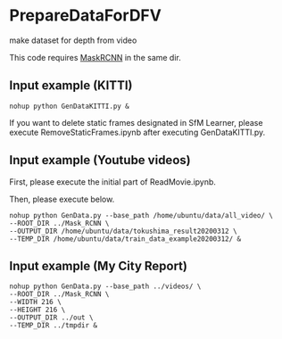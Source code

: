# PrepareDataForDFV
make dataset for depth from video

This code requires [MaskRCNN](https://github.com/matterport/Mask_RCNN) in the same dir.

## Input example (KITTI)

```script
nohup python GenDataKITTI.py &
```

 If you want to delete static frames designated in SfM Learner, please execute RemoveStaticFrames.ipynb after executing GenDataKITTI.py.

## Input example (Youtube videos)

First, please execute the initial part of ReadMovie.ipynb.

Then, please execute below.

```script
nohup python GenData.py --base_path /home/ubuntu/data/all_video/ \
--ROOT_DIR ../Mask_RCNN \
--OUTPUT_DIR /home/ubuntu/data/tokushima_result20200312 \
--TEMP_DIR /home/ubuntu/data/train_data_example20200312/ &
```

## Input example (My City Report)

```script
nohup python GenData.py --base_path ../videos/ \
--ROOT_DIR ../Mask_RCNN \
--WIDTH 216 \
--HEIGHT 216 \
--OUTPUT_DIR ../out \
--TEMP_DIR ../tmpdir &
```
